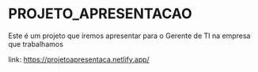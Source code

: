 # PROJETO_APRESENTACAO
Este é um projeto que iremos apresentar para o Gerente de TI na empresa que trabalhamos

link: https://projetoapresentaca.netlify.app/
